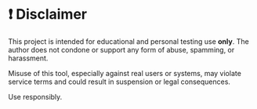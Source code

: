 # ❗ Disclaimer

This project is intended for educational and personal testing use **only**. The author does not condone or support any form of abuse, spamming, or harassment.

Misuse of this tool, especially against real users or systems, may violate service terms and could result in suspension or legal consequences.

Use responsibly.
